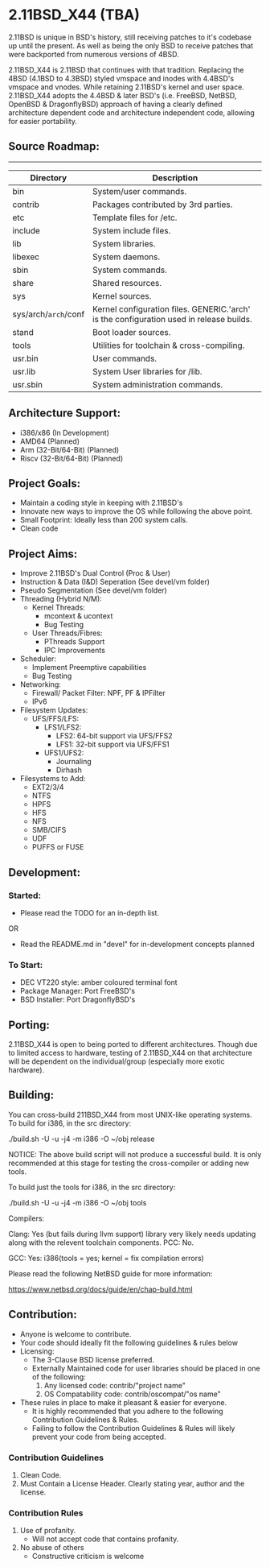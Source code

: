 # 2.11BSD_X44 (TBA)

2.11BSD is unique in BSD's history, still receiving patches to it's codebase up until the present. As well as being the only BSD to receive patches that were backported from numerous versions of 4BSD.

2.11BSD_X44 is 2.11BSD that continues with that tradition. Replacing the 4BSD (4.1BSD to 4.3BSD) styled vmspace and inodes with 4.4BSD's vmspace and vnodes. While retaining 2.11BSD's kernel and user space. 2.11BSD_X44 adopts the 4.4BSD & later BSD's (i.e. FreeBSD, NetBSD, OpenBSD & DragonflyBSD) approach of having a clearly defined architecture dependent code and architecture independent code, allowing for easier portability.

## Source Roadmap:
---------------
| Directory | Description |
| --------- | ----------- |
| bin | System/user commands. |
| contrib | Packages contributed by 3rd parties. |
| etc | Template files for /etc. |
| include | System include files. |
| lib | System libraries. |
| libexec | System daemons. |
| sbin | System commands. |
| share | Shared resources. |
| sys | Kernel sources. |
| sys/arch/`arch`/conf | Kernel configuration files. GENERIC.'arch' is the configuration used in release builds. |
| stand | Boot loader sources. |
| tools | Utilities for toolchain & cross-compiling. |
| usr.bin | User commands. |
| usr.lib | System User libraries for /lib. |
| usr.sbin | System administration commands. |

## Architecture Support:

- i386/x86 (In Development)
- AMD64 (Planned)
- Arm 	(32-Bit/64-Bit) (Planned)
- Riscv (32-Bit/64-Bit) (Planned)

## Project Goals:

- Maintain a coding style in keeping with 2.11BSD's
- Innovate new ways to improve the OS while following the above point.
- Small Footprint: Ideally less than 200 system calls.
- Clean code

## Project Aims:

- Improve 2.11BSD's Dual Control (Proc & User)
- Instruction & Data (I&D) Seperation (See devel/vm folder)
- Pseudo Segmentation (See devel/vm folder)
- Threading (Hybrid N/M):  
  - Kernel Threads:
    - mcontext & ucontext
    - Bug Testing
  - User Threads/Fibres:
    - PThreads Support
    - IPC Improvements
- Scheduler:
  - Implement Preemptive capabilities
  - Bug Testing
- Networking:
  - Firewall/ Packet Filter: NPF, PF & IPFilter
  - IPv6
- Filesystem Updates:
  - UFS/FFS/LFS:
    - LFS1/LFS2:
      - LFS2: 64-bit support via UFS/FFS2
      - LFS1: 32-bit support via UFS/FFS1
    - UFS1/UFS2:
      - Journaling
      - Dirhash
- Filesystems to Add:
  - EXT2/3/4
  - NTFS
  - HPFS
  - HFS
  - NFS
  - SMB/CIFS
  - UDF
  - PUFFS or FUSE

## Development:

### Started:
- Please read the TODO for an in-depth list.

OR

- Read the README.md in "devel" for in-development concepts planned

### To Start:
- DEC VT220 style: amber coloured terminal font
- Package Manager: Port FreeBSD's
- BSD Installer: Port DragonflyBSD's

## Porting:

2.11BSD_X44 is open to being ported to different architectures.
Though due to limited access to hardware, testing of 2.11BSD_X44 on that architecture will be dependent on the individual/group (especially more exotic hardware).

## Building:
You can cross-build 211BSD_X44 from most UNIX-like operating systems. To build for i386, in the src directory:

./build.sh -U -u -j4 -m i386 -O ~/obj release

NOTICE: The above build script will not produce a successful build.
It is only recommended at this stage for testing the cross-compiler or adding new tools.

To build just the tools for i386, in the src directory:

./build.sh -U -u -j4 -m i386 -O ~/obj tools

Compilers:

Clang: Yes (but fails during llvm support) library very likely needs updating along with the relevent toolchain components.
PCC: No.

GCC: Yes: i386(tools = yes; kernel = fix compilation errors)

Please read the following NetBSD guide for more information:

<https://www.netbsd.org/docs/guide/en/chap-build.html>

## Contribution:

- Anyone is welcome to contribute.
- Your code should ideally fit the following guidelines & rules below
- Licensing: 
  - The 3-Clause BSD license preferred.
  - Externally Maintained code for user libraries should be placed in one of the following:
  	1) Any licensed code: 		contrib/"project name"
  	2) OS Compatability code:  	contrib/oscompat/"os name"
- These rules in place to make it pleasant & easier for everyone.
  - It is highly recommended that you adhere to the following Contribution Guidelines & Rules.
  - Failing to follow the Contribution Guidelines & Rules will likely prevent your code from being accepted.

### Contribution Guidelines

1. Clean Code.
2. Must Contain a License Header. Clearly stating year, author and the license.

### Contribution Rules

1. Use of profanity.
   - Will not accept code that contains profanity.
2. No abuse of others
   - Constructive criticism is welcome
